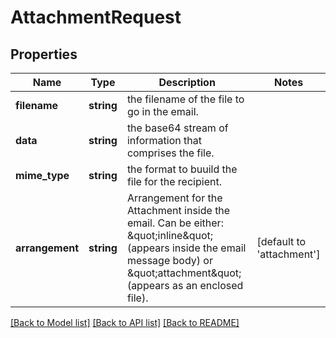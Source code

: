 # AttachmentRequest

## Properties
Name | Type | Description | Notes
------------ | ------------- | ------------- | -------------
**filename** | **string** | the filename of the file to go in the email. | 
**data** | **string** | the base64 stream of information that comprises the file. | 
**mime_type** | **string** | the format to buuild the file for the recipient. | 
**arrangement** | **string** | Arrangement for the Attachment inside the email. Can be either: \&quot;inline\&quot; (appears inside the email message body) or \&quot;attachment\&quot; (appears as an enclosed file). | [default to 'attachment']

[[Back to Model list]](../../README.md#documentation-for-models) [[Back to API list]](../../README.md#documentation-for-api-endpoints) [[Back to README]](../../README.md)

